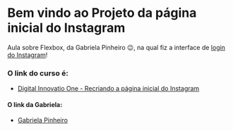 # Bem vindo ao Projeto da página inicial do Instagram

Aula sobre Flexbox, da Gabriela Pinheiro :wink:, na qual fiz a interface de [login do Instagram](index.html)!

### O link do curso é:

* [Digital Innovatio One - Recriando a página inicial do Instagram](https://web.digitalinnovation.one/lab/recriando-a-pagina-inicial-do-instagram/learning/3ebbd980-6b7b-4776-8ce6-026dc9ade5a4)

#### O link da Gabriela:

* [Gabriela Pinheiro](http://www.github.com/SpruceGabriela)

